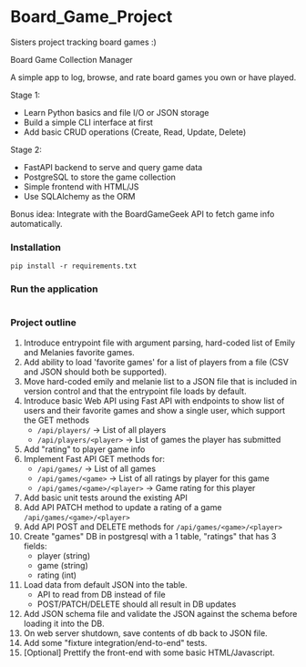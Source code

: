 # Board_Game_Project
Sisters project tracking board games :)

Board Game Collection Manager

A simple app to log, browse, and rate board games you own or have played.

Stage 1:

* Learn Python basics and file I/O or JSON storage
* Build a simple CLI interface at first
* Add basic CRUD operations (Create, Read, Update, Delete)


Stage 2:

* FastAPI backend to serve and query game data
* PostgreSQL to store the game collection
* Simple frontend with HTML/JS
* Use SQLAlchemy as the ORM

Bonus idea: Integrate with the BoardGameGeek API to fetch game info automatically.

### Installation
```
pip install -r requirements.txt
```

### Run the application
```
```

### Project outline

1. Introduce entrypoint file with argument parsing, hard-coded list of Emily and Melanies favorite games.
2. Add ability to load 'favorite games' for a list of players from a file (CSV and JSON should both be  supported).
3. Move hard-coded emily and melanie list to a JSON file that is included in version control and that the entrypoint file loads by default.
4. Introduce basic Web API using Fast API with endpoints to show list of users and their favorite games and show a single user, which support the GET methods
    - `/api/players/` -> List of all players
    - `/api/players/<player>` -> List of games the player has submitted
5. Add "rating" to player game info
6. Implement Fast API GET methods for:
    - `/api/games/` -> List of all games
    - `/api/games/<game>` -> List of all ratings by player for this game
    - `/api/games/<game>/<player>` -> Game rating for this player
7. Add basic unit tests around the existing API
8. Add API PATCH method to update a rating of a game `/api/games/<game>/<player>`
9. Add API POST and DELETE methods for `/api/games/<game>/<player>`
10. Create "games" DB in postgresql with a 1 table, "ratings" that has 3 fields:
    - player (string)
    - game (string)
    - rating (int)
11. Load data from default JSON into the table.
    - API to read from DB instead of file
    - POST/PATCH/DELETE should all result in DB updates
12. Add JSON schema file and validate the JSON against the schema before loading it into the DB.
13. On web server shutdown, save contents of db back to JSON file.
14. Add some "fixture integration/end-to-end" tests.
15. [Optional] Prettify the front-end with some basic HTML/Javascript.